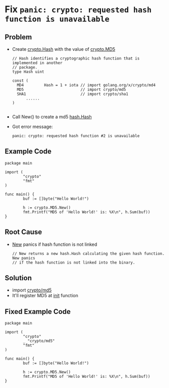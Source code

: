 # Fix `panic: crypto: requested hash function is unavailable`

## Problem
* Create [crypto.Hash](https://godoc.org/crypto#Hash) with the value of [crypto.MD5](https://github.com/golang/go/blob/release-branch.go1.14/src/crypto/crypto.go#L25)
  ```
  // Hash identifies a cryptographic hash function that is implemented in another
  // package.
  type Hash uint

  const (
	MD4         Hash = 1 + iota // import golang.org/x/crypto/md4
	MD5                         // import crypto/md5
	SHA1                        // import crypto/sha1
        ......
  )
    
  ```
* Call New() to create a md5 [hash.Hash](https://godoc.org/hash#Hash)
* Got error message:

  ```
  panic: crypto: requested hash function #2 is unavailable
  ```

## Example Code
```
package main

import (
        "crypto"
        "fmt"
)

func main() {
        buf := []byte("Hello World!")

        h := crypto.MD5.New()
        fmt.Printf("MD5 of 'Hello World!' is: %X\n", h.Sum(buf))
}

```

## Root Cause
* [New](https://godoc.org/crypto#Hash.New) panics if hash function is not linked

  ```
  // New returns a new hash.Hash calculating the given hash function. New panics
  // if the hash function is not linked into the binary.
  ```

## Solution
* import [crypto/md5](https://godoc.org/crypto/md5)
* It'll register MD5 at [init](https://github.com/golang/go/blob/release-branch.go1.14/src/crypto/md5/md5.go#L20) function

## Fixed Example Code
```
package main

import (
        "crypto"
        _ "crypto/md5"
        "fmt"
)

func main() {
        buf := []byte("Hello World!")

        h := crypto.MD5.New()
        fmt.Printf("MD5 of 'Hello World!' is: %X\n", h.Sum(buf))
}

```
